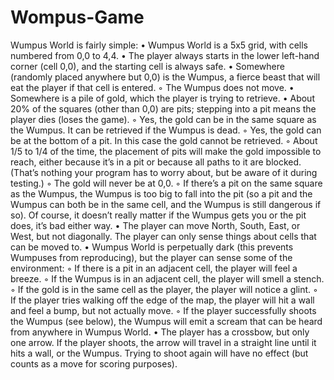 # Wompus-Game

Wumpus World is fairly simple:
• Wumpus World is a 5x5 grid, with cells numbered from 0,0 to 4,4.
• The player always starts in the lower left-hand corner (cell 0,0), and the starting cell is
always safe.
• Somewhere (randomly placed anywhere but 0,0) is the Wumpus, a fierce beast that will
eat the player if that cell is entered.
◦ The Wumpus does not move.
• Somewhere is a pile of gold, which the player is trying to retrieve.
• About 20% of the squares (other than 0,0) are pits; stepping into a pit means the player
dies (loses the game).
◦ Yes, the gold can be in the same square as the Wumpus. It can be retrieved if the
Wumpus is dead.
◦ Yes, the gold can be at the bottom of a pit. In this case the gold cannot be retrieved.
◦ About 1/5 to 1/4 of the time, the placement of pits will make the gold impossible to
reach, either because it’s in a pit or because all paths to it are blocked. (That’s nothing
your program has to worry about, but be aware of it during testing.)
◦ The gold will never be at 0,0.
◦ If there’s a pit on the same square as the Wumpus, the Wumpus is too big to fall into
the pit (so a pit and the Wumpus can both be in the same cell, and the Wumpus is still
dangerous if so). Of course, it doesn’t really matter if the Wumpus gets you or the pit
does, it’s bad either way.
• The player can move North, South, East, or West, but not diagonally. The player can only
sense things about cells that can be moved to.
• Wumpus World is perpetually dark (this prevents Wumpuses from reproducing), but the
player can sense some of the environment:
◦ If there is a pit in an adjacent cell, the player will feel a breeze.
◦ If the Wumpus is in an adjacent cell, the player will smell a stench.
◦ If the gold is in the same cell as the player, the player will notice a glint.
◦ If the player tries walking off the edge of the map, the player will hit a wall and feel a
bump, but not actually move.
◦ If the player successfully shoots the Wumpus (see below), the Wumpus will emit a
scream that can be heard from anywhere in Wumpus World.
• The player has a crossbow, but only one arrow. If the player shoots, the arrow will travel
in a straight line until it hits a wall, or the Wumpus. Trying to shoot again will have no
effect (but counts as a move for scoring purposes).
